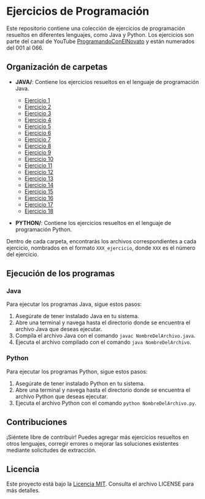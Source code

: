 # Ejercicios de Programación

Este repositorio contiene una colección de ejercicios de programación resueltos en diferentes lenguajes, como Java y Python. Los ejercicios son parte del canal de YouTube [ProgramandoConElNovato](https://www.youtube.com/@ProgramandoConElNovato) y están numerados del 001 al 066.

## Organización de carpetas

- **JAVA/**: Contiene los ejercicios resueltos en el lenguaje de programación Java.
  - [Ejercicio 1](https://github.com/alvarowau/Ejercicios-programacion/tree/main/JAVA/01_ejercicio)
  - [Ejercicio 2](https://github.com/alvarowau/Ejercicios-programacion/tree/main/JAVA/02_ejercicio)
  - [Ejercicio 3](https://github.com/alvarowau/Ejercicios-programacion/tree/main/JAVA/03_ejercicio)
  - [Ejercicio 4](https://github.com/alvarowau/Ejercicios-programacion/tree/main/JAVA/04_ejercicio)
  - [Ejercicio 5](https://github.com/alvarowau/Ejercicios-programacion/tree/main/JAVA/05_ejercicio)
  - [Ejercicio 6](https://github.com/alvarowau/Ejercicios-programacion/tree/main/JAVA/06_ejercicio)
  - [Ejercicio 7](https://github.com/alvarowau/Ejercicios-programacion/tree/main/JAVA/07_ejercicio)
  - [Ejercicio 8](https://github.com/alvarowau/Ejercicios-programacion/tree/main/JAVA/08_ejercicio)
  - [Ejercicio 9](https://github.com/alvarowau/Ejercicios-programacion/tree/main/JAVA/09_ejercicio)
  - [Ejercicio 10](https://github.com/alvarowau/Ejercicios-programacion/tree/main/JAVA/10_ejercicio)
  - [Ejercicio 11](https://github.com/alvarowau/Ejercicios-programacion/tree/main/JAVA/11_ejercicio)
  - [Ejercicio 12](https://github.com/alvarowau/Ejercicios-programacion/tree/main/JAVA/12_ejercicio)
  - [Ejercicio 13](https://github.com/alvarowau/Ejercicios-programacion/tree/main/JAVA/13_ejercicio)
  - [Ejercicio 14](https://github.com/alvarowau/Ejercicios-programacion/tree/main/JAVA/14_ejercicio)
  - [Ejercicio 15](https://github.com/alvarowau/Ejercicios-programacion/tree/main/JAVA/15_ejercicio)
  - [Ejercicio 16](https://github.com/alvarowau/Ejercicios-programacion/tree/main/JAVA/16_ejercicio)
  - [Ejercicio 17](https://github.com/alvarowau/Ejercicios-programacion/tree/main/JAVA/17_ejercicio)
  - [Ejercicio 18](https://github.com/alvarowau/Ejercicios-programacion/tree/main/JAVA/18_ejercicio)

- **PYTHON/**: Contiene los ejercicios resueltos en el lenguaje de programación Python.

Dentro de cada carpeta, encontrarás los archivos correspondientes a cada ejercicio, nombrados en el formato `XXX_ejercicio`, donde `XXX` es el número del ejercicio.

## Ejecución de los programas

### Java

Para ejecutar los programas Java, sigue estos pasos:

1. Asegúrate de tener instalado Java en tu sistema.
2. Abre una terminal y navega hasta el directorio donde se encuentra el archivo Java que deseas ejecutar.
3. Compila el archivo Java con el comando `javac NombreDelArchivo.java`.
4. Ejecuta el archivo compilado con el comando `java NombreDelArchivo`.

### Python

Para ejecutar los programas Python, sigue estos pasos:

1. Asegúrate de tener instalado Python en tu sistema.
2. Abre una terminal y navega hasta el directorio donde se encuentra el archivo Python que deseas ejecutar.
3. Ejecuta el archivo Python con el comando `python NombreDelArchivo.py`.

## Contribuciones

¡Siéntete libre de contribuir! Puedes agregar más ejercicios resueltos en otros lenguajes, corregir errores o mejorar las soluciones existentes mediante solicitudes de extracción.

## Licencia

Este proyecto está bajo la [Licencia MIT](https://opensource.org/licenses/MIT). Consulta el archivo LICENSE para más detalles.
